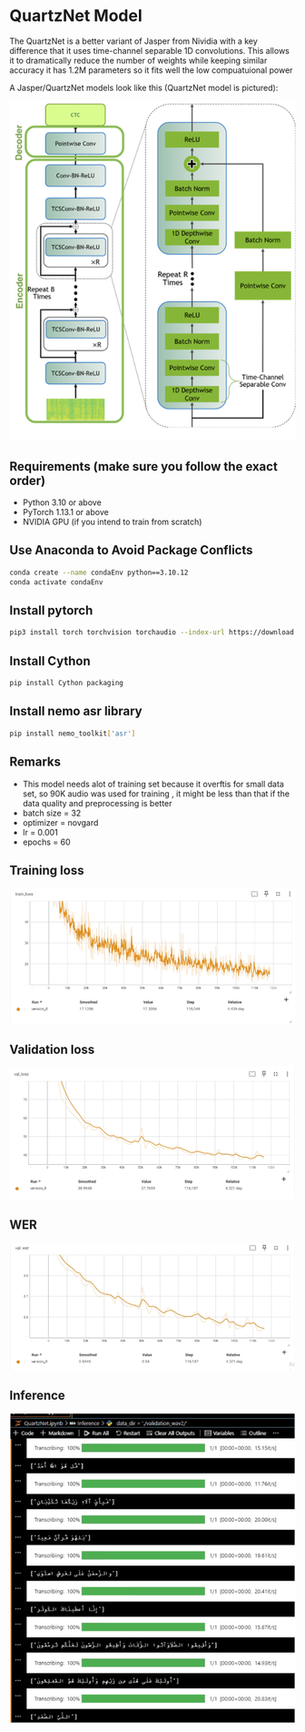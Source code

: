 # **QuartzNet Model**

The QuartzNet is a better variant of Jasper from Nividia with a key difference that it uses time-channel separable 1D convolutions. This allows it to dramatically reduce the number of weights while keeping similar accuracy it has 1.2M parameters so it fits well the low compuatuional power 

A Jasper/QuartzNet models look like this (QuartzNet model is pictured):

![QuartzNet Model](./quartez.png)

## **Requirements (make sure you follow the exact order)**

- Python 3.10 or above
- PyTorch 1.13.1 or above
- NVIDIA GPU (if you intend to train from scratch)

## **Use Anaconda to Avoid Package Conflicts**

```sh
conda create --name condaEnv python==3.10.12
conda activate condaEnv
```
## **Install pytorch**

```sh
pip3 install torch torchvision torchaudio --index-url https://download.pytorch.org/whl/cu121
```
## **Install Cython**
```sh
pip install Cython packaging
```
## **Install nemo asr library**
```sh
pip install nemo_toolkit['asr']
```
## **Remarks**
- This model needs alot of training set because it overftis for small data set, so 90K audio was used for training
, it might be less than that if the data quality and preprocessing is better
- batch size = 32
- optimizer  = novgard
- lr = 0.001
- epochs = 60

## **Training loss**
![trainingLoss](./trainingLoss.png)

## **Validation loss**
![ValidationLoss](./ValidationLoss.png)

## **WER**
![WER](./WER.png)

## **Inference**
![Results](./Results.png)
